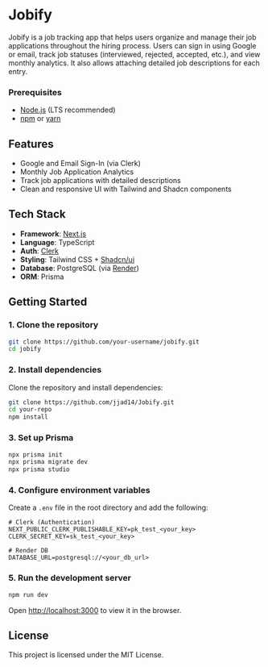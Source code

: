 # Jobify

Jobify is a job tracking app that helps users organize and manage their job applications throughout the hiring process. Users can sign in using Google or email, track job statuses (interviewed, rejected, accepted, etc.), and view monthly analytics. It also allows attaching detailed job descriptions for each entry.

### Prerequisites

-   [Node.js](https://nodejs.org/) (LTS recommended)
-   [npm](https://www.npmjs.com/) or [yarn](https://yarnpkg.com/)

## Features

-   Google and Email Sign-In (via Clerk)
-   Monthly Job Application Analytics
-   Track job applications with detailed descriptions
-   Clean and responsive UI with Tailwind and Shadcn components

## Tech Stack

-   **Framework**: [Next.js](https://nextjs.org/)
-   **Language**: TypeScript
-   **Auth**: [Clerk](https://clerk.dev/)
-   **Styling**: Tailwind CSS + [Shadcn/ui](https://ui.shadcn.com/)
-   **Database**: PostgreSQL (via [Render](https://render.com/))
-   **ORM**: Prisma

## Getting Started

### 1. Clone the repository

```bash
git clone https://github.com/your-username/jobify.git
cd jobify
```

### 2. Install dependencies

Clone the repository and install dependencies:

```sh
git clone https://github.com/jjad14/Jobify.git
cd your-repo
npm install
```

### 3. Set up Prisma

```bash
npx prisma init
npx prisma migrate dev
npx prisma studio
```

### 4. Configure environment variables

Create a `.env` file in the root directory and add the following:

```env
# Clerk (Authentication)
NEXT_PUBLIC_CLERK_PUBLISHABLE_KEY=pk_test_<your_key>
CLERK_SECRET_KEY=sk_test_<your_key>

# Render DB
DATABASE_URL=postgresql://<your_db_url>
```

### 5. Run the development server

```bash
npm run dev
```

Open [http://localhost:3000](http://localhost:3000) to view it in the browser.

## License

This project is licensed under the MIT License.
